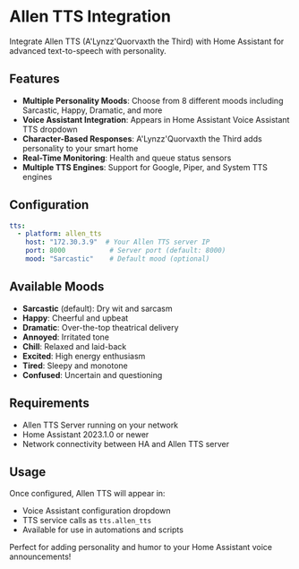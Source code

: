 # Allen TTS Integration

Integrate Allen TTS (A'Lynzz'Quorvaxth the Third) with Home Assistant for advanced text-to-speech with personality.

## Features

- **Multiple Personality Moods**: Choose from 8 different moods including Sarcastic, Happy, Dramatic, and more
- **Voice Assistant Integration**: Appears in Home Assistant Voice Assistant TTS dropdown
- **Character-Based Responses**: A'Lynzz'Quorvaxth the Third adds personality to your smart home
- **Real-Time Monitoring**: Health and queue status sensors
- **Multiple TTS Engines**: Support for Google, Piper, and System TTS engines

## Configuration

```yaml
tts:
  - platform: allen_tts
    host: "172.30.3.9"  # Your Allen TTS server IP
    port: 8000           # Server port (default: 8000)
    mood: "Sarcastic"    # Default mood (optional)
```

## Available Moods

- **Sarcastic** (default): Dry wit and sarcasm
- **Happy**: Cheerful and upbeat
- **Dramatic**: Over-the-top theatrical delivery
- **Annoyed**: Irritated tone
- **Chill**: Relaxed and laid-back
- **Excited**: High energy enthusiasm
- **Tired**: Sleepy and monotone
- **Confused**: Uncertain and questioning

## Requirements

- Allen TTS Server running on your network
- Home Assistant 2023.1.0 or newer
- Network connectivity between HA and Allen TTS server

## Usage

Once configured, Allen TTS will appear in:
- Voice Assistant configuration dropdown
- TTS service calls as `tts.allen_tts`
- Available for use in automations and scripts

Perfect for adding personality and humor to your Home Assistant voice announcements!
